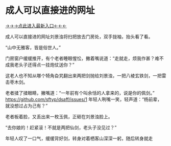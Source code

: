 # 成人可以直接进的网址


<a href="https://6h8k.top ">→→→点此进入最新入口←←←</a>


成人可以直接进的网址刘景浊将扫把放去门房处，双手拢袖，抬头看了看。

“山中无雅客，皆是俗世人。”

门房窗户缓缓推开，有个老者睡眼惺忪，撇着嘴说道：“走就走，烦我作甚？难不成我老头子还得点一挂炮仗送你？”

这老人也不知从哪个犄角旮旯翻出来两把剑抛给刘景浊，一把八棱玄铁剑，一把雷击枣木剑。

老者揉了揉眼睛，撇嘴道：“一年前有个叫余恬的人拿来的，说是你的佩剑。”
https://github.com/sftyp/dsaff/issues/1
年轻人咧嘴一笑，轻声道：“杨前辈，就没想过占为己有？”

老者板着脸，又丢出来一枚玉佩，正砸在刘景浊脸上。

“去你娘的！赶紧滚！不就是两把仙剑，老头子没见过？”

年轻人叹了一口气，缓缓背好剑，转身对着栖客山深深一躬，随后转身就走

